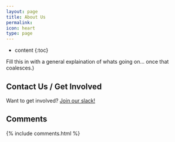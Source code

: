 ```yaml
---
layout: page
title: About Us
permalink:
icon: heart
type: page
---
```

* content
{:toc}

Fill this in with a general explaination of whats going on... once that coalesces.)

## Contact Us / Get Involved

Want to get involved? [Join our slack!](https://metacaugs.herokuapp.com/)

## Comments

{% include comments.html %}
